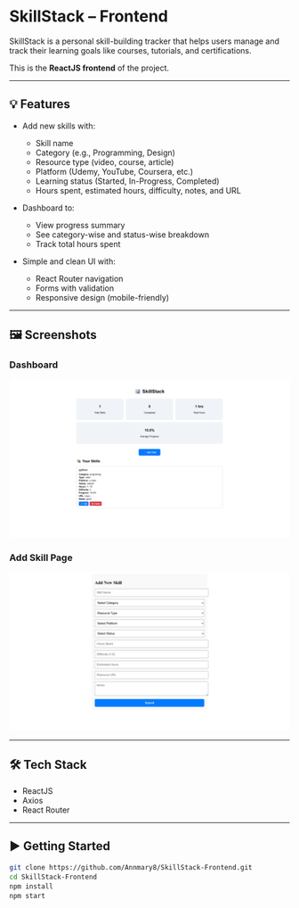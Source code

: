 # SkillStack – Frontend

SkillStack is a personal skill-building tracker that helps users manage and track their learning goals like courses, tutorials, and certifications.

This is the **ReactJS frontend** of the project.

---


## 💡 Features

- Add new skills with:
  - Skill name
  - Category (e.g., Programming, Design)
  - Resource type (video, course, article)
  - Platform (Udemy, YouTube, Coursera, etc.)
  - Learning status (Started, In-Progress, Completed)
  - Hours spent, estimated hours, difficulty, notes, and URL

- Dashboard to:
  - View progress summary
  - See category-wise and status-wise breakdown
  - Track total hours spent

- Simple and clean UI with:
  - React Router navigation
  - Forms with validation
  - Responsive design (mobile-friendly)

---

## 🖼️ Screenshots

### Dashboard

![Dashboard Screenshot](screenshots/dashboard.png)

### Add Skill Page

![Add Skill Form Screenshot](screenshots/add-skill.png)


---

## 🛠️ Tech Stack

- ReactJS
- Axios
- React Router

---

## ▶️ Getting Started

```bash
git clone https://github.com/Annmary8/SkillStack-Frontend.git
cd SkillStack-Frontend
npm install
npm start

